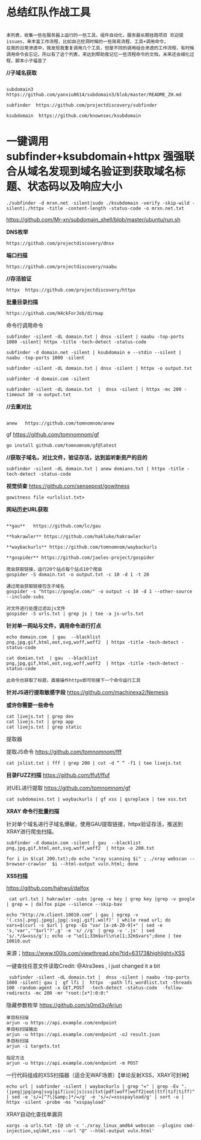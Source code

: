 # 总结红队作战工具
```

本列表，收集一些在服务器上运行的一些工具，组件自动化，服务器长期挂跑项目 欢迎提issues，来丰富工作流程，比如自己挖洞时候的一些简易流程，工具+调用命令，
在我的日常渗透中，我发现我重复调用几个工具，但是不同的调用组合渗透的工作流程，有时候调用命令会忘记，所以有了这个列表，来达到帮助我记忆一些流程命令的文档，未来还会细化过程，脚本小子福音了
```

**//子域名获取**
```

subdomain3 https://github.com/yanxiu0614/subdomain3/blob/master/README_ZH.md 

subfinder  https://github.com/projectdiscovery/subfinder 

ksubdomain  https://github.com/knownsec/ksubdomain

```


# 一键调用subfinder+ksubdomain+httpx 强强联合从域名发现到域名验证到获取域名标题、状态码以及响应大小

```
./subfinder -d mrxn.net -silent|sudo ./ksubdomain -verify -skip-wild -silent|./httpx -title -content-length -status-code -o mrxn.net.txt
```
https://github.com/Mr-xn/subdomain_shell/blob/master/ubuntu/run.sh


**DNS枚举**

```
https://github.com/projectdiscovery/dnsx
```


**端口扫描**

```
https://github.com/projectdiscovery/naabu
```


**//存活验证**

```
httpx  https://github.com/projectdiscovery/httpx  
```


**批量目录扫描**

```
https://github.com/H4ckForJob/dirmap
```

命令行调用命令

```
subfinder -silent -dL domain.txt | dnsx -silent | naabu -top-ports 1000 -silent| httpx -title -tech-detect -status-code

subfinder -d domain.net -silent | ksubdomain e --stdin --silent | naabu -top-ports 1000 -silent

subfinder -silent -dL domain.txt | dnsx -silent | httpx -o output.txt

subfinder -d domain.com -silent

subfinder -silent -dL domain.txt  |  dnsx -silent | httpx -mc 200 -timeout 30 -o output.txt 
```



**//去重对比**

```

anew   https://github.com/tomnomnom/anew  

```
gf  https://github.com/tomnomnom/gf

```
go install github.com/tomnomnom/gf@latest
```



**//获取子域名，对比文件，验证存活，达到监听新资产的目的**

```
subfinder -silent -dL domain.txt | anew domians.txt | httpx -title -tech-detect -status-code 
```

**视觉侦查**
https://github.com/sensepost/gowitness

```
gowitness file <urlslist.txt>
```

**网站历史URL获取**
```

**gau**   https://github.com/lc/gau  

**hakrawler** https://github.com/hakluke/hakrawler  

**waybackurls** https://github.com/tomnomnom/waybackurls

**gospider** https://github.com/jaeles-project/gospider
```

```
爬虫获取链接，运行20个站点每个站点10个爬虫
gospider -S domain.txt -o output.txt -c 10 -d 1 -t 20

通过爬虫获取链接包含子域名
gospider -s "https://google.com/" -o output -c 10 -d 1 --other-source --include-subs

对文件进行处理过滤出js文件
gospider -S urls.txt | grep js | tee -a js-urls.txt
```



**针对单一网站与文件，调用命令进行打点**

```
echo domain.com  | gau  --blacklist  png,jpg,gif,html,eot,svg,woff,woff2  | httpx -title -tech-detect -status-code

cat domian.txt  | gau  --blacklist  png,jpg,gif,html,eot,svg,woff,woff2  | httpx -title -tech-detect -status-code 

此命令也获取了标题，直接操作httpx即可衔接下一个命令运行工具
```

**针对JS进行提取敏感字段**
https://github.com/machinexa2/Nemesis

**或许你需要一些命令**

```
cat livejs.txt | grep dev
cat livejs.txt | grep app
cat livejs.txt | grep static
```

提取器

提取JS命令  https://github.com/tomnomnom/fff

```
cat jslist.txt | fff | grep 200 | cut -d “ “ -f1 | tee livejs.txt
```

**目录FUZZ扫描**
https://github.com/ffuf/ffuf

对UEL进行提取
https://github.com/tomnomnom/gf

```
cat subdomains.txt | waybackurls | gf xss | qsreplace | tee xss.txt
```




**XRAY 命令行批量扫描**

针对单个域名进行子域名爆破，使用GAU提取链接，httpx验证存活，推送到XRAY进行爬虫扫描。

```
subfinder -d domain.com -silent | gau  --blacklist  png,jpg,gif,html,eot,svg,woff,woff2  | httpx -o 200.txt

for i in $(cat 200.txt);do echo "xray scanning $i" ; ./xray webscan --browser-crawler  $i --html-output vuln.html; done
```

**XSS扫描**

https://github.com/hahwul/dalfox

```
 cat url.txt | hakrawler -subs |grep -v key | grep key |grep -v google | grep = | dalfox pipe --silence --skip-bav 
```

```
echo "http://m.client.10010.com" | gau | egrep -v '(.css|.png|.jpeg|.jpg|.svg|.gif|.wolf)' | while read url; do vars=$(curl -s $url | grep -Eo "var [a-zA-Z0-9]+" | sed -e 's,'var','"$url"?',g' -e 's/ //g' | grep -v '.js' | sed 's/.*/&=xss/g'); echo -e "\e[1;33m$url\n\e[1;32m$vars";done | tee 10010.out
```

来源；https://www.t00ls.com/viewthread.php?tid=63173&highlight=XSS



一键查找任意文件读取Credit: @Alra3ees , i just changed it a bit

```
 subfinder -silent -dL domain.txt |  dnsx -silent | naabu -top-ports 1000 -silent| gau |  gf lfi |  httpx  -path lfi_wordlist.txt -threads 100 -random-agent -x GET,POST  -tech-detect -status-code  -follow-redirects -mc 200 -mr "root:[x*]:0:0:"
```


隐藏参数枚举
https://github.com/s0md3v/Arjun

```
单目标扫描
arjun -u https://api.example.com/endpoint
单目标扫描输出
arjun -u https://api.example.com/endpoint -oJ result.json
多目标扫描
arjun -i targets.txt

指定方法
arjun -u https://api.example.com/endpoint -m POST

```

一行代码组成的XSS扫描器（适合无WAF场景）【单论反射XSS，XRAY可封神】
```
echo url | subfinder -silent | waybackurls | grep "=" | grep -Ev ".(jpeg|jpg|png|svg|gif|ico|js|css|txt|pdf|woff|woff2|eot|ttf|tif|tiff)" | sed -e 's/=[^?\|&amp;]*/=/g' -e 's/=/=xssspayload/g' | sort -u | httpx -silent -probe -ms "xsspayload" 
```


XRAY自动化查找单漏洞

```
xargs -a urls.txt -I@ sh -c './xray_linux_amd64 webscan --plugins cmd-injection,sqldet,xss --url "@" --html-output vuln.html' 

```

